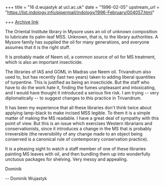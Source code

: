 +++
title = "16 d.wujastyk at ucl.ac.uk"
date = "1996-02-05"
upstream_url = "https://list.indology.info/pipermail/indology/1996-February/004057.html"

+++
[Archive link](https://list.indology.info/pipermail/indology/1996-February/004057.html)


The Oriental Institute library in Mysore uses an oil of unknown composition to
lubricate its palm-leaf MSS.  Unknown, that is, to the library authorities.  A
Mysore family has supplied the oil for many generations, and everyone assumes
that it is the right stuff. 

It is probably made of Neem oil, a common source of oil for MS treatment, which
is also an important insecticide.

The libraries of IAS and GOML in Madras use Neem oil.  Trivandrum also used to,
but has recently (last two years) taken to adding liberal quantities of
turpentine.  This is justified as being an insecticide.  But the staff who have
to do the work hate it, finding the fumes unpleasant and intoxicating, and I
would have thought it introduced a serious fire risk.  I am trying -- very
diplomatically -- to suggest changes to this practice in Trivandrum.

It has been my experience that all these libraries don't think twice about
applying lamp-black to make incised MSS legible.  To them it is a simple matter
of making the MS readable.  I have a great deal of sympathy with this point of
view.  But this is an issue which exercises Western librarians and
conservationists, since it introduces a change in the MS that is probably
irreversible (the reversibility of any change made to an object being conserved
is a canonical rule of contemporary conservation practice).

It is a pleasing sight to watch a staff member of one of these libraries
painting MS leaves with oil, and then bundling them up into wonderfully unctuous
packages for shelving.  Very messy and appealing.

Dominik

--
Dominik Wujastyk






